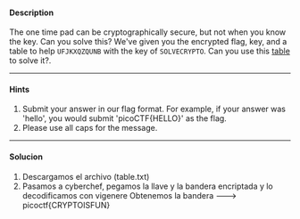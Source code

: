 #### Description
The one time pad can be cryptographically secure, but not when you know the key. Can you solve this? We've given you the encrypted flag, key, and a table to help `UFJKXQZQUNB` with the key of `SOLVECRYPTO`. Can you use this [table](https://jupiter.challenges.picoctf.org/static/1fd21547c154c678d2dab145c29f1d79/table.txt) to solve it?.

---
#### Hints
1. Submit your answer in our flag format. For example, if your answer was 'hello', you would submit 'picoCTF{HELLO}' as the flag.
2. Please use all caps for the message.
---
#### Solucion
1. Descargamos el archivo (table.txt)
2. Pasamos a cyberchef, pegamos la llave y la bandera encriptada y lo decodificamos con vigenere
	Obtenemos  la bandera ---> picoctf{CRYPTOISFUN}